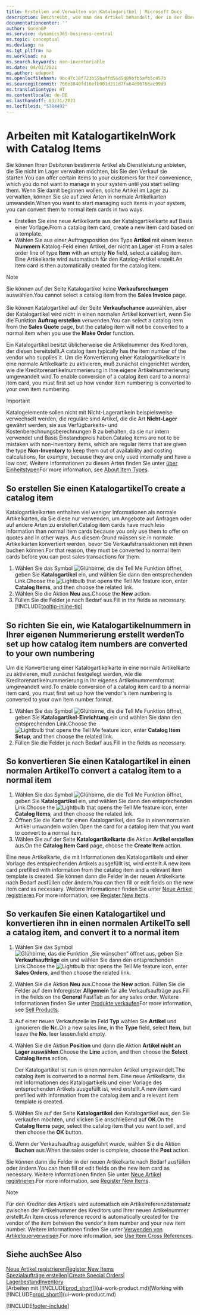 ```yaml
---
title: Erstellen und Verwalten von Katalogaritkel | Microsoft Docs
description: Beschreibt, wie man den Artikel behandelt, der in der Übersicht der Artikel aber nicht in Ihrer persönlichen Artikelliste ist.
documentationcenter: ''
author: SorenGP
ms.service: dynamics365-business-central
ms.topic: conceptual
ms.devlang: na
ms.tgt_pltfrm: na
ms.workload: na
ms.search.keywords: non-inventoriable
ms.date: 04/01/2021
ms.author: edupont
ms.openlocfilehash: 9bc47c18f723b55baffd56d5d89bfb5afb5c457b
ms.sourcegitcommit: 766e2840fd16efb901d211d7fa64d96766ac99d9
ms.translationtype: HT
ms.contentlocale: de-DE
ms.lasthandoff: 03/31/2021
ms.locfileid: "5784492"
---
```

# <a name="work-with-catalog-items"></a><span data-ttu-id="d4512-103">Arbeiten mit Katalogartikeln</span><span class="sxs-lookup"><span data-stu-id="d4512-103">Work with Catalog Items</span></span>
<span data-ttu-id="d4512-104">Sie können Ihren Debitoren bestimmte Artikel als Dienstleistung anbieten, die Sie nicht im Lager verwalten möchten, bis Sie den Verkauf sie starten.</span><span class="sxs-lookup"><span data-stu-id="d4512-104">You can offer certain items to your customers for their convenience, which you do not want to manage in your system until you start selling them.</span></span> <span data-ttu-id="d4512-105">Wenn Sie damit beginnen wollen, solche Artikel im Lager zu verwalten, können Sie sie auf zwei Arten in normale Artikelkarten umwandeln.</span><span class="sxs-lookup"><span data-stu-id="d4512-105">When you want to start managing such items in your system, you can convert them to normal item cards in two ways.</span></span>

* <span data-ttu-id="d4512-106">Erstellen Sie eine neue Artikelkarte aus der Katalogartikelkarte auf Basis einer Vorlage.</span><span class="sxs-lookup"><span data-stu-id="d4512-106">From a catalog item card, create a new item card based on a template.</span></span>
* <span data-ttu-id="d4512-107">Wählen Sie aus einer Auftragsposition des Typs **Artikel** mit einem leeren **Nummern** Katalog-Feld einen Artikel, der nicht an Lager ist.</span><span class="sxs-lookup"><span data-stu-id="d4512-107">From a sales order line of type **Item** with an empty **No** field, select a catalog item.</span></span> <span data-ttu-id="d4512-108">Eine Artikelkarte wird automatisch für den Katalog-Artikel erstellt.</span><span class="sxs-lookup"><span data-stu-id="d4512-108">An item card is then automatically created for the catalog item.</span></span>

> [!NOTE]  
> <span data-ttu-id="d4512-109">Sie können auf der Seite Katalogartikel keine **Verkaufsrechungen** auswählen.</span><span class="sxs-lookup"><span data-stu-id="d4512-109">You cannot select a catalog item from the **Sales Invoice** page.</span></span><br /><br />
> <span data-ttu-id="d4512-110">Sie können Katalogartikel auf der Seite **Verkaufschance** auswählen, aber der Katalogartikel wird nicht in einen normalen Artikel konvertiert, wenn Sie die Funktion **Auftrag erstellen** verwenden.</span><span class="sxs-lookup"><span data-stu-id="d4512-110">You can select a catalog item from the **Sales Quote** page, but the catalog item will not be converted to a normal item when you use the **Make Order** function.</span></span>

<span data-ttu-id="d4512-111">Ein Katalogartikel besitzt üblicherweise die Artikelnummer des Kreditoren, der diesen bereitstellt.</span><span class="sxs-lookup"><span data-stu-id="d4512-111">A catalog item typically has the item number of the vendor who supplies it.</span></span> <span data-ttu-id="d4512-112">Um die Konvertierung einer Katalogartikelkarte in eine normale Artikelkarte zu aktivieren, muß zunächst eingerichtet werden, wie die Kreditorenartikelnummerierung in Ihre eigene Artikelnummerierung umgewandelt wird.</span><span class="sxs-lookup"><span data-stu-id="d4512-112">To enable conversion of a catalog item card to a normal item card, you must first set up how vendor item numbering is converted to your own item numbering.</span></span>   

> [!Important]
> <span data-ttu-id="d4512-113">Katalogelemente sollen nicht mit Nicht-Lagerartikeln beispielsweise verwechselt werden, die reguläre sind Artikel, die die Art **Nicht-Lager** gewährt werden, sie aus Verfügbarkeits- und Kostenberechnungsberechnungen B zu behalten, da sie nur intern verwendet und Basis Einstandspreis haben.</span><span class="sxs-lookup"><span data-stu-id="d4512-113">Catalog items are not to be mistaken with non-inventory items, which are regular items that are given the type **Non-Inventory** to keep them out of availability and costing calculations, for example, because they are only used internally and have a low cost.</span></span> <span data-ttu-id="d4512-114">Weitere Informationen zu diesen Arten finden Sie unter [über Einheitstypen](inventory-about-item-types.md)</span><span class="sxs-lookup"><span data-stu-id="d4512-114">For more information, see [About Item Types](inventory-about-item-types.md).</span></span>

## <a name="to-create-a-catalog-item"></a><span data-ttu-id="d4512-115">So erstellen Sie einen Katalogartikel</span><span class="sxs-lookup"><span data-stu-id="d4512-115">To create a catalog item</span></span>
<span data-ttu-id="d4512-116">Katalogartikelkarten enthalten viel weniger Informationen als normale Artikelkarten, da Sie diese nur verwenden, um Angebote auf Anfragen oder auf andere Arten zu erstellen.</span><span class="sxs-lookup"><span data-stu-id="d4512-116">Catalog item cards have much less information than normal item cards because you only use them to offer on quotes and in other ways.</span></span> <span data-ttu-id="d4512-117">Aus diesem Grund müssen sie in normale Artikelkarten konvertiert werden, bevor Sie Verkaufstransaktionen mit ihnen buchen können.</span><span class="sxs-lookup"><span data-stu-id="d4512-117">For that reason, they must be converted to normal item cards before you can post sales transactions for them.</span></span>

1. <span data-ttu-id="d4512-118">Wählen Sie das Symbol ![Glühbirne, die die Tell Me Funktion öffnet](media/ui-search/search_small.png "Was möchten Sie tun?"), geben Sie **Katalogartikel** ein, und wählen Sie dann den entsprechenden Link.</span><span class="sxs-lookup"><span data-stu-id="d4512-118">Choose the ![Lightbulb that opens the Tell Me feature](media/ui-search/search_small.png "Tell me what you want to do") icon, enter **Catalog Items**, and then choose the related link.</span></span>
2. <span data-ttu-id="d4512-119">Wählen Sie die Aktion **Neu** aus.</span><span class="sxs-lookup"><span data-stu-id="d4512-119">Choose the **New** action.</span></span>
3. <span data-ttu-id="d4512-120">Füllen Sie die Felder je nach Bedarf aus.</span><span class="sxs-lookup"><span data-stu-id="d4512-120">Fill in the fields as necessary.</span></span> [!INCLUDE[tooltip-inline-tip](includes/tooltip-inline-tip_md.md)]

## <a name="to-set-up-how-catalog-item-numbers-are-converted-to-your-own-numbering"></a><span data-ttu-id="d4512-121">So richten Sie ein, wie Katalogartikelnummern in Ihrer eigenen Nummerierung erstellt werden</span><span class="sxs-lookup"><span data-stu-id="d4512-121">To set up how catalog item numbers are converted to your own numbering</span></span>
<span data-ttu-id="d4512-122">Um die Konvertierung einer Katalogartikelkarte in eine normale Artikelkarte zu aktivieren, muß zunächst festgelegt werden, wie die Kreditorenartikelnummerierung in Ihr eigenes Artikelnummernformat umgewandelt wird.</span><span class="sxs-lookup"><span data-stu-id="d4512-122">To enable conversion of a catalog item card to a normal item card, you must first set up how the vendor's item numbering is converted to your own item number format.</span></span>

1. <span data-ttu-id="d4512-123">Wählen Sie das Symbol ![Glühbirne, die die Tell Me Funktion öffnet](media/ui-search/search_small.png "Was möchten Sie tun?"), geben Sie **Katalogartikel-Einrichtung** ein und wählen Sie dann den entsprechenden Link.</span><span class="sxs-lookup"><span data-stu-id="d4512-123">Choose the ![Lightbulb that opens the Tell Me feature](media/ui-search/search_small.png "Tell me what you want to do") icon, enter **Catalog Item Setup**, and then choose the related link.</span></span>
2. <span data-ttu-id="d4512-124">Füllen Sie die Felder je nach Bedarf aus.</span><span class="sxs-lookup"><span data-stu-id="d4512-124">Fill in the fields as necessary.</span></span>

## <a name="to-convert-a-catalog-item-to-a-normal-item"></a><span data-ttu-id="d4512-125">So konvertieren Sie einen Katalogartikel in einen normalen Artikel</span><span class="sxs-lookup"><span data-stu-id="d4512-125">To convert a catalog item to a normal item</span></span>
1. <span data-ttu-id="d4512-126">Wählen Sie das Symbol ![Glühbirne, die die Tell Me Funktion öffnet](media/ui-search/search_small.png "Was möchten Sie tun?"), geben Sie **Katalogartikel** ein, und wählen Sie dann den entsprechenden Link.</span><span class="sxs-lookup"><span data-stu-id="d4512-126">Choose the ![Lightbulb that opens the Tell Me feature](media/ui-search/search_small.png "Tell me what you want to do") icon, enter **Catalog Items**, and then choose the related link.</span></span>
2. <span data-ttu-id="d4512-127">Öffnen Sie die Karte für einen Katalogartikel, den Sie in einen normalen Artikel umwandeln wollen.</span><span class="sxs-lookup"><span data-stu-id="d4512-127">Open the card for a catalog item that you want to convert to a normal item.</span></span>
3. <span data-ttu-id="d4512-128">Wählen Sie auf der Seite **Katalogartikelkarte** die Aktion **Artikel erstellen** aus.</span><span class="sxs-lookup"><span data-stu-id="d4512-128">On the **Catalog Item Card** page, choose the **Create Item** action.</span></span>

<span data-ttu-id="d4512-129">Eine neue Artikelkarte, die mit Informationen des Katalogartikels und einer Vorlage des entsprechenden Artikels ausgefüllt ist, wird erstellt.</span><span class="sxs-lookup"><span data-stu-id="d4512-129">A new item card prefilled with information from the catalog item and a relevant item template is created.</span></span> <span data-ttu-id="d4512-130">Sie können dann die Felder in der neuen Artikelkarte nach Bedarf ausfüllen oder ändern.</span><span class="sxs-lookup"><span data-stu-id="d4512-130">You can then fill or edit fields on the new item card as necessary.</span></span> <span data-ttu-id="d4512-131">Weitere Informationen finden Sie unter [Neue Artikel registrieren](inventory-how-register-new-items.md).</span><span class="sxs-lookup"><span data-stu-id="d4512-131">For more information, see [Register New Items](inventory-how-register-new-items.md).</span></span>

## <a name="to-sell-a-catalog-item-and-convert-it-to-a-normal-item"></a><span data-ttu-id="d4512-132">So verkaufen Sie einen Katalogartikel und konvertieren ihn in einen normalen Artikel</span><span class="sxs-lookup"><span data-stu-id="d4512-132">To sell a catalog item, and convert it to a normal item</span></span>
1. <span data-ttu-id="d4512-133">Wählen Sie das Symbol ![Glühbirne, das die Funktion „Sie wünschen“ öffnet](media/ui-search/search_small.png "Was möchten Sie tun?") aus, geben Sie **Verkaufsaufträge** ein und wählen Sie dann den entsprechenden Link.</span><span class="sxs-lookup"><span data-stu-id="d4512-133">Choose the ![Lightbulb that opens the Tell Me feature](media/ui-search/search_small.png "Tell me what you want to do") icon, enter **Sales Orders**, and then choose the related link.</span></span>
2. <span data-ttu-id="d4512-134">Wählen Sie die Aktion **Neu** aus.</span><span class="sxs-lookup"><span data-stu-id="d4512-134">Choose the **New** action.</span></span> <span data-ttu-id="d4512-135">Füllen Sie die Felder auf dem Inforegister **Allgemein** für alle Verkaufsaufträge aus.</span><span class="sxs-lookup"><span data-stu-id="d4512-135">Fill in the fields on the **General** FastTab as for any sales order.</span></span> <span data-ttu-id="d4512-136">Weitere Informationen finden Sie unter [Produkte verkaufen](sales-how-sell-products.md)</span><span class="sxs-lookup"><span data-stu-id="d4512-136">For more information, see [Sell Products](sales-how-sell-products.md).</span></span>
3. <span data-ttu-id="d4512-137">Auf einer neuen Verkaufszeile im Feld **Typ** wählen Sie **Artikel** und ignorieren die **Nr.**.</span><span class="sxs-lookup"><span data-stu-id="d4512-137">On a new sales line, in the **Type** field, select **Item**, but leave the **No.**</span></span> <span data-ttu-id="d4512-138">leer lassen.</span><span class="sxs-lookup"><span data-stu-id="d4512-138">field empty.</span></span>
4. <span data-ttu-id="d4512-139">Wählen Sie die Aktion **Position** und dann die Aktion **Artikel nicht an Lager auswählen**.</span><span class="sxs-lookup"><span data-stu-id="d4512-139">Choose the **Line** action, and then choose the **Select Catalog Items** action.</span></span>

    <span data-ttu-id="d4512-140">Der Katalogartikel ist nun in einen normalen Artikel umgewandelt.</span><span class="sxs-lookup"><span data-stu-id="d4512-140">The catalog item is converted to a normal item.</span></span> <span data-ttu-id="d4512-141">Eine neue Artikelkarte, die mit Informationen des Katalogartikels und einer Vorlage des entsprechenden Artikels ausgefüllt ist, wird erstellt.</span><span class="sxs-lookup"><span data-stu-id="d4512-141">A new item card prefilled with information from the catalog item and a relevant item template is created.</span></span>
5. <span data-ttu-id="d4512-142">Wählen Sie auf der Seite **Katalogartikel** den Katalogartikel aus, den Sie verkaufen möchten, und klicken Sie anschließend auf **OK**.</span><span class="sxs-lookup"><span data-stu-id="d4512-142">On the **Catalog Items** page, select the catalog item that you want to sell, and then choose the **OK** button.</span></span>
6. <span data-ttu-id="d4512-143">Wenn der Verkaufsauftrag ausgeführt wurde, wählen Sie die Aktion **Buchen** aus.</span><span class="sxs-lookup"><span data-stu-id="d4512-143">When the sales order is complete, choose the **Post** action.</span></span>

<span data-ttu-id="d4512-144">Sie können dann die Felder in der neuen Artikelkarte nach Bedarf ausfüllen oder ändern.</span><span class="sxs-lookup"><span data-stu-id="d4512-144">You can then fill or edit fields on the new item card as necessary.</span></span> <span data-ttu-id="d4512-145">Weitere Informationen finden Sie unter [Neue Artikel registrieren](inventory-how-register-new-items.md).</span><span class="sxs-lookup"><span data-stu-id="d4512-145">For more information, see [Register New Items](inventory-how-register-new-items.md).</span></span>

> [!NOTE]  
>   <span data-ttu-id="d4512-146">Für den Kreditor des Artikels wird automatisch ein Artikelreferenzdatensatz zwischen der Artikelnummer des Kreditors und Ihrer neuen Artikelnummer erstellt.</span><span class="sxs-lookup"><span data-stu-id="d4512-146">An Item cross reference record is automatically created for the vendor of the item between the vendor's item number and your new item number.</span></span> <span data-ttu-id="d4512-147">Weitere Informationen finden Sie unter [Verwenden von Artikelquerverweisen](inventory-how-use-item-cross-refs.md).</span><span class="sxs-lookup"><span data-stu-id="d4512-147">For more information, see [Use Item Cross References](inventory-how-use-item-cross-refs.md).</span></span>

## <a name="see-also"></a><span data-ttu-id="d4512-148">Siehe auch</span><span class="sxs-lookup"><span data-stu-id="d4512-148">See Also</span></span>
[<span data-ttu-id="d4512-149">Neue Artikel registrieren</span><span class="sxs-lookup"><span data-stu-id="d4512-149">Register New Items</span></span>](inventory-how-register-new-items.md)  
<span data-ttu-id="d4512-150">[Spezialaufträge erstellen](sales-how-to-create-special-orders.md)|</span><span class="sxs-lookup"><span data-stu-id="d4512-150">[Create Special Orders](sales-how-to-create-special-orders.md)|</span></span>  
[<span data-ttu-id="d4512-151">Lagerbestand</span><span class="sxs-lookup"><span data-stu-id="d4512-151">Inventory</span></span>](inventory-manage-inventory.md)  
<span data-ttu-id="d4512-152">[Arbeiten mit [!INCLUDE[prod_short](includes/prod_short.md)]](ui-work-product.md)</span><span class="sxs-lookup"><span data-stu-id="d4512-152">[Working with [!INCLUDE[prod_short](includes/prod_short.md)]](ui-work-product.md)</span></span>


[!INCLUDE[footer-include](includes/footer-banner.md)]